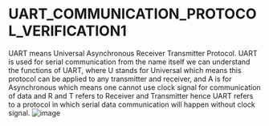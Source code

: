 # UART_COMMUNICATION_PROTOCOL_VERIFICATION1

UART means Universal Asynchronous Receiver Transmitter Protocol. UART is used for serial communication from the name itself we can understand the functions of UART, where U stands for Universal which means this protocol can be applied to any transmitter and receiver, and A is for Asynchronous which means one cannot use clock signal for communication of data and R and T refers to Receiver and Transmitter hence UART refers to a protocol in which serial data communication will happen without clock signal. 
![image](https://github.com/user-attachments/assets/00f67574-fa43-49d4-a31c-0f6fe22e71dd)

